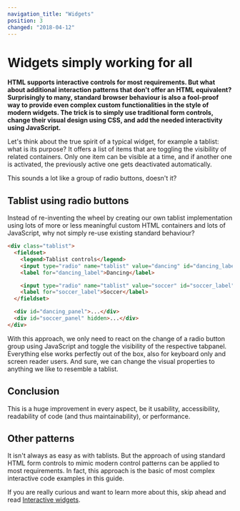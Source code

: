 ```yaml
---
navigation_title: "Widgets"
position: 3
changed: "2018-04-12"
---
```


# Widgets simply working for all

**HTML supports interactive controls for most requirements. But what about additional interaction patterns that don't offer an HTML equivalent? Surprisingly to many, standard browser behaviour is also a fool-proof way to provide even complex custom functionalities in the style of modern widgets. The trick is to simply use traditional form controls, change their visual design using CSS, and add the needed interactivity using JavaScript.**

Let's think about the true spirit of a typical widget, for example a tablist: what is its purpose? It offers a list of items that are toggling the visibility of related containers. Only one item can be visible at a time, and if another one is activated, the previously active one gets deactivated automatically.

This sounds a lot like a group of radio buttons, doesn't it?

## Tablist using radio buttons

Instead of re-inventing the wheel by creating our own tablist implementation using lots of more or less meaningful custom HTML containers and lots of JavaScript, why not simply re-use existing standard behaviour?

```html
<div class="tablist">
  <fieldset>
    <legend>Tablist controls</legend>
    <input type="radio" name="tablist" value="dancing" id="dancing_label" checked />
    <label for="dancing_label">Dancing</label>

    <input type="radio" name="tablist" value="soccer" id="soccer_label" />
    <label for="soccer_label">Soccer</label>
  </fieldset>

  <div id="dancing_panel">...</div>
  <div id="soccer_panel" hidden>...</div>
</div>
```

With this approach, we only need to react on the change of a radio button group using JavaScript and toggle the visibility of the respective tabpanel. Everything else works perfectly out of the box, also for keyboard only and screen reader users. And sure, we can change the visual properties to anything we like to resemble a tablist.

## Conclusion

This is a huge improvement in every aspect, be it usability, accessibility, readability of code (and thus maintainability), or performance.

## Other patterns

It isn't always as easy as with tablists. But the approach of using standard HTML form controls to mimic modern control patterns can be applied to most requirements. In fact, this approach is the basic of most complex interactive code examples in this guide.

If you are really curious and want to learn more about this, skip ahead and read [Interactive widgets](/examples/widgets).